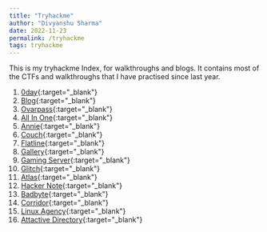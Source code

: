 ```yaml
---
title: "Tryhackme"
author: "Divyanshu Sharma"
date: 2022-11-23
permalink: /tryhackme
tags: tryhackme
---
```


This is my tryhackme Index, for walkthroughs and blogs. It contains most of the CTFs and walkthroughs that I have practised since last year.

1. [0day](https://divu050704.github.io/blog/tryhackme/0day){:target="\_blank"}
2. [Blog](https://divu050704.github.io/blog/tryhackme/blog){:target="\_blank"}
3. [Ovarpass](https://divu050704.github.io/blog/tryhackme/overpass){:target="\_blank"}
4. [All In One](https://divu050704.github.io/blog/tryhackme/all-in-one){:target="\_blank"}
5. [Annie](https://divu050704.github.io/blog/tryhackme/annie){:target="\_blank"}
6. [Couch](https://divu050704.github.io/blog/tryhackme/couch){:target="\_blank"}
7. [Flatline](https://divu050704.github.io/blog/tryhackme/flatline){:target="\_blank"}
8. [Gallery](https://divu050704.github.io/blog/tryhackme/gallery666){:target="\_blank"}
9. [Gaming Server](https://divu050704.github.io/blog/tryhackme/gaming-server){:target="\_blank"}
10. [Glitch](https://divu050704.github.io/blog/tryhackme/glitch){:target="\_blank"}
11. [Atlas](https://divu050704.github.io/blog/tryhackme/atlas){:target="\_blank"}
12. [Hacker Note](https://divu050704.github.io/blog/tryhackme/hacker-note){:target="\_blank"}
13. [Badbyte](https://divu050704.github.io/blog/tryhackme/badbyte){:target="\_blank"}
14. [Corridor](https://divu050704.github.io/blog/tryhackme/corridor){:target="\_blank"}
15. [Linux Agency](https://divu050704.github.io/blog/tryhackme/linux-agency){:target="\_blank"}
16. [Attactive Directory](https://divu050704.github.io/blog/tryhackme/attacktiveDirectory){:target="\_blank"}
